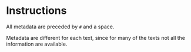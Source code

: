 # Instructions 

All metadata are preceded by `#` and a space.

Metadata are different for each text, since for many of the texts not all the information are available.
